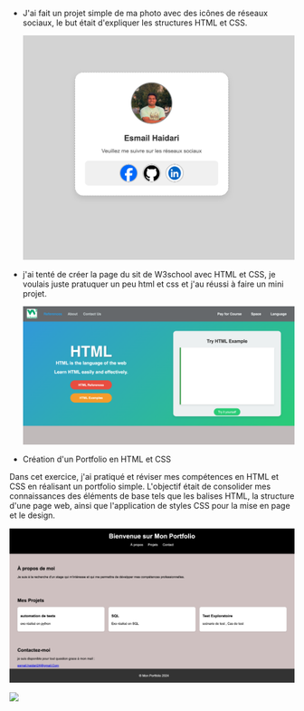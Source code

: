 * J'ai fait un projet simple de ma photo avec des icônes de réseaux sociaux, le but était d'expliquer les structures HTML et CSS.

  ![](https://github.com/esmailhaidari24/HTML/blob/main/Capture%20d%E2%80%99e%CC%81cran%201403-06-19%20a%CC%80%2011.43.03.png)


* j'ai tenté de créer la page du sit de W3school avec HTML et CSS, je voulais juste pratuquer un peu html et css et j'au réussi à faire un mini projet.

  ![](https://github.com/esmailhaidari24/HTML/blob/main/Capture%20d%E2%80%99e%CC%81cran%201403-06-27%20a%CC%80%2023.35.49.png)


* Création d'un Portfolio en HTML et CSS

Dans cet exercice, j'ai pratiqué et réviser mes compétences en HTML et CSS en réalisant un portfolio simple. L'objectif était de consolider mes connaissances des éléments de base tels que les balises HTML, la structure d'une page web, ainsi que l'application de styles CSS pour la mise en page et le design.

![](https://github.com/esmailhaidari24/HTML/blob/main/Capture%20d%E2%80%99e%CC%81cran%201403-06-29%20a%CC%80%2016.13.50.png)


![](https://github.com/esmailhaidari24/HTML-CSS/blob/main/Capture%20d%E2%80%99e%CC%81cran%201403-06-29%20a%CC%80%2017.35.12.png)
